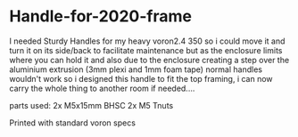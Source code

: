 # Handle-for-2020-frame
I needed Sturdy Handles for my heavy voron2.4 350 so i could move it and turn it on its side/back to facilitate maintenance but as the enclosure limits where you can hold it and also due to the enclosure creating a step over the aluminium extrusion (3mm plexi and 1mm foam tape) normal handles wouldn't work so i designed this handle to fit the top framing, i can now carry the whole thing to another room if needed....

parts used:
2x M5x15mm BHSC
2x M5 Tnuts

Printed with standard voron specs
